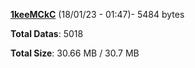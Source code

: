 [**1keeMCkC**](/data/1keeMCkC.txt) (18/01/23 - 01:47)- 5484 bytes

**Total Datas**: 5018

**Total Size**: 30.66 MB / 30.7 MB